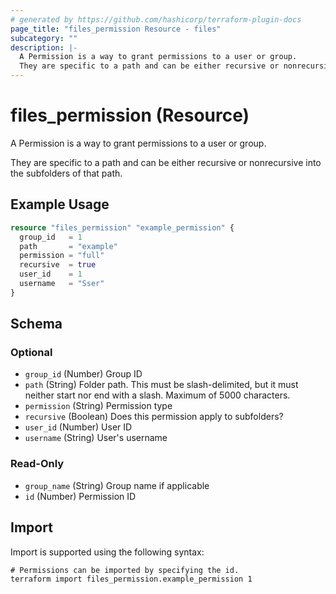 ```yaml
---
# generated by https://github.com/hashicorp/terraform-plugin-docs
page_title: "files_permission Resource - files"
subcategory: ""
description: |-
  A Permission is a way to grant permissions to a user or group.
  They are specific to a path and can be either recursive or nonrecursive into the subfolders of that path.
---
```


# files_permission (Resource)

A Permission is a way to grant permissions to a user or group.



They are specific to a path and can be either recursive or nonrecursive into the subfolders of that path.

## Example Usage

```terraform
resource "files_permission" "example_permission" {
  group_id   = 1
  path       = "example"
  permission = "full"
  recursive  = true
  user_id    = 1
  username   = "Sser"
}
```

<!-- schema generated by tfplugindocs -->
## Schema

### Optional

- `group_id` (Number) Group ID
- `path` (String) Folder path. This must be slash-delimited, but it must neither start nor end with a slash. Maximum of 5000 characters.
- `permission` (String) Permission type
- `recursive` (Boolean) Does this permission apply to subfolders?
- `user_id` (Number) User ID
- `username` (String) User's username

### Read-Only

- `group_name` (String) Group name if applicable
- `id` (Number) Permission ID

## Import

Import is supported using the following syntax:

```shell
# Permissions can be imported by specifying the id.
terraform import files_permission.example_permission 1
```
